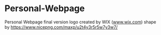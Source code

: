 # Personal-Webpage

Personal Webpage final version
logo created by WIX (www.wix.com)
shape by https://www.nicepng.com/maxp/u2t4y3r5r5w7y3w7/
